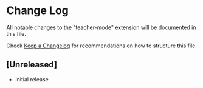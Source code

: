 # Change Log

All notable changes to the "teacher-mode" extension will be documented in this file.

Check [Keep a Changelog](http://keepachangelog.com/) for recommendations on how to structure this file.

## [Unreleased]

- Initial release